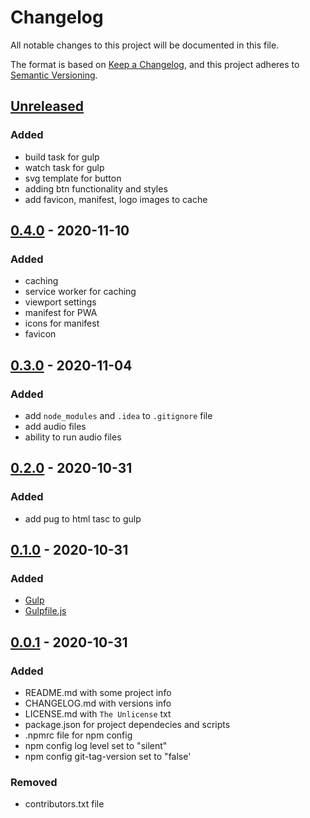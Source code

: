 # Changelog
All notable changes to this project will be documented in this file.

The format is based on [Keep a Changelog](https://keepachangelog.com/en/1.0.0/),
and this project adheres to [Semantic Versioning](https://semver.org/spec/v2.0.0.html).

## [Unreleased]
### Added
- build task for gulp
- watch task for gulp
- svg template for button
- adding btn functionality and styles
- add favicon, manifest, logo images to cache

## [0.4.0] - 2020-11-10
### Added
- caching
- service worker for caching
- viewport settings
- manifest for PWA
- icons for manifest
- favicon

## [0.3.0] - 2020-11-04
### Added
- add `node_modules` and `.idea` to `.gitignore` file
- add audio files
- ability to run audio files

## [0.2.0] - 2020-10-31
### Added
- add pug to html tasc to gulp

## [0.1.0] - 2020-10-31
### Added
- [Gulp](https://gulpjs.com/)
- [Gulpfile.js](https://github.com/ArtemNikolaev/pahuinator/blob/0be04a037f5e6475efea3ea1ac39869daf8ce894/Gulpfile.js)

## [0.0.1] - 2020-10-31
### Added
- README.md with some project info
- CHANGELOG.md with versions info
- LICENSE.md with `The Unlicense` txt
- package.json for project dependecies and scripts
- .npmrc file for npm config
- npm config log level set to "silent"
- npm config git-tag-version set to "false'

### Removed
- contributors.txt file

[Unreleased]: https://github.com/ArtemNikolaev/pahuinator/compare/v0.4.0...HEAD
[0.4.0]: https://github.com/ArtemNikolaev/pahuinator/compare/v0.3.0...v0.4.0
[0.3.0]: https://github.com/ArtemNikolaev/pahuinator/compare/v0.2.0...v0.3.0
[0.2.0]: https://github.com/ArtemNikolaev/pahuinator/compare/v0.1.0...v0.2.0
[0.1.0]: https://github.com/ArtemNikolaev/pahuinator/compare/v0.0.1...v0.1.0
[0.0.1]: https://github.com/ArtemNikolaev/pahuinator/releases/tag/v0.0.1

